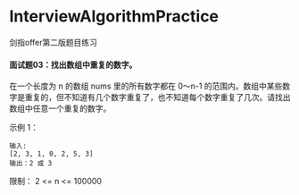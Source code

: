 # InterviewAlgorithmPractice
剑指offer第二版题目练习

#### 面试题03：找出数组中重复的数字。

在一个长度为 n 的数组 nums 里的所有数字都在 0～n-1 的范围内。数组中某些数字是重复的，但不知道有几个数字重复了，也不知道每个数字重复了几次。请找出数组中任意一个重复的数字。

示例 1：
```
输入:
[2, 3, 1, 0, 2, 5, 3]
输出：2 或 3
```
限制：
2 <= n <= 100000


